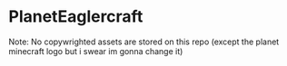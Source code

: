# PlanetEaglercraft

Note: No copywrighted assets are stored on this repo (except the planet minecraft logo but i swear im gonna change it)
